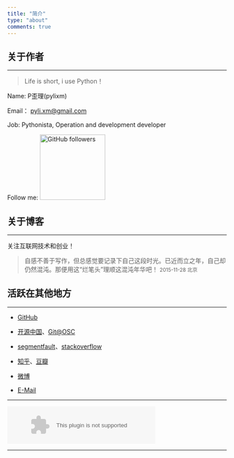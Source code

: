 ```yaml
---
title: "简介"
type: "about"
comments: true
---
```


## 关于作者 
---

>Life is short, i use Python！

Name: P歪理(pylixm)

Email： pyli.xm@gmail.com 

Job: Pythonista, Operation and development developer

Follow me: <img style='min-height:20px;width:150px;cursor: pointer;' src="https://img.shields.io/github/followers/pylixm.svg?style=social&amp;logo=github&amp;label=Follow@pylixm" alt="GitHub followers" title="">

><script src='//w.segmentfault.com/card/1030000004045770.js?w=0&3rd=1&bg=0&bd=DDDDDD&cl=333333&btn=009a61&noBtn=0'></script>

## 关于博客
---

关注互联网技术和创业！

> 自感不善于写作，但总感觉要记录下自己这段时光。已近而立之年，自己却仍然混沌。那便用这“烂笔头”理顺这混沌年华吧！
<small>2015-11-28 北京</small>


## 活跃在其他地方
---

* [GitHub](https://github.com/pylixm)

* [开源中国](http://my.oschina.net/u/877170/blog)、[Git@OSC](http://git.oschina.net/whlz)

* [segmentfault](http://segmentfault.com/u/pyli)、[stackoverflow]()

* [知乎](http://www.zhihu.com/people/pylixm)、[豆瓣](http://www.douban.com/people/138307883/)

* [微博](http://weibo.com/2258086637)

* [E-Mail](mailto:pyli.xm@gmail.com)






---
<!--音乐框-->
<embed src="http://music.163.com/style/swf/widget.swf?sid=347230&type=2&auto=1&width=320&height=66" width="340" height="86"  allowNetworking="all"/>


---

